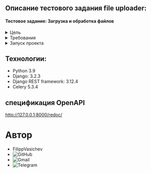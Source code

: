 
## **Описание тестового задания file uploader:** 

#### Тестовое задание: Загрузка и обработка файлов

<details>
 <summary>Цель</summary>
    Разработать Django REST API, который позволяет загружать файлы на сервер,
    а затем асинхронно обрабатывать их с использованием Celery.
</details>

<details>
 <summary>Требования</summary> 

+ Создать Django проект и приложение.
+ Использовать Django REST Framework для создания API.
+ Реализовать модель File, которая будет представлять загруженные файлы. Модель должна содержать поля:
  + file: поле типа FileField, используемое для загрузки файла.
  + uploaded_at: поле типа DateTimeField, содержащее дату и время загрузки файла.
  + processed: поле типа BooleanField, указывающее, был ли файл обработан.
+ Реализовать сериализатор для модели File.
+ Создать API эндпоинт upload/, который будет принимать POST-запросы для загрузки файлов. При загрузке файла необходимо создать объект модели File, сохранить файл на сервере и запустить асинхронную задачу для обработки файла с использованием Celery. В ответ на успешную загрузку файла вернуть статус 201 и сериализованные данные файла.
+ Реализовать Celery задачу для обработки файла. Задача должна быть запущена асинхронно и изменять поле processed модели File на True после обработки файла.
+ Реализовать API эндпоинт files/, который будет возвращать список всех файлов с их данными, включая статус обработки.
</details>


<details>
  <summary>Запуск проекта</summary>


**Создать секретный ключ приложения:**
```
Создать файл .env в корневой папке проекта
Сгенерировать секретный ключ с помощью команды:

python -c 'from django.core.management.utils import get_random_secret_key; print(get_random_secret_key())'

Заполнить файл env по шаблону:
    SECRET_KEY = <ваш секретный ключ>
    ALLOWED_HOSTS=<IP сервера>, <Домен сервера>
    POSTGRES_USER=django_user
    POSTGRES_PASSWORD=django_password
    POSTGRES_DB=django_db
    
    DB_HOST=db
    DB_PORT=5432
```

**Запустить компоус файл:** 
``` 
docker-compose up --build
```

#### После выполнения вышеперечисленных инструкций бэкенд проекта будет доступен по адресу http://127.0.0.1:8000/
</details>



## Технологии: 

+ Python 3.9
+ Django: 3.2.3
+ Django REST framework: 3.12.4
+ Celery 5.3.4


## спецификация OpenAPI
http://127.0.0.1:8000/redoc/

# Автор
+ FilippVasichev
+ ![GitHub](https://img.shields.io/badge/GitHub-FilippVasichev-brightgreen)
+ ![Gmail](https://img.shields.io/badge/Gmail-aciktrasher@gmail.com-red)
+ ![Telegram](https://img.shields.io/badge/Telegram-@zionweeds-blue)


